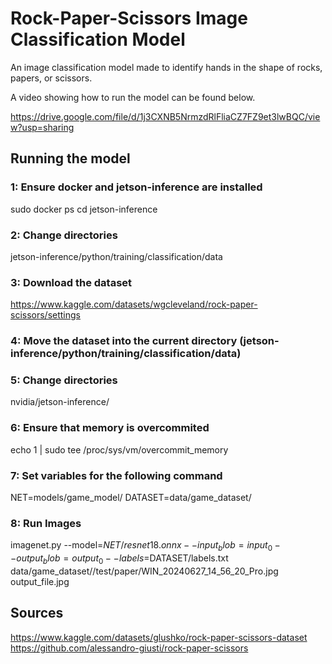 # Rock-Paper-Scissors Image Classification Model

An image classification model made to identify hands in the shape of rocks, papers, or scissors.

A video showing how to run the model can be found below.

https://drive.google.com/file/d/1j3CXNB5NrmzdRlFliaCZ7FZ9et3lwBQC/view?usp=sharing

## Running the model

### 1: Ensure docker and jetson-inference are installed

sudo docker ps
cd jetson-inference

### 2: Change directories

jetson-inference/python/training/classification/data

### 3: Download the dataset

https://www.kaggle.com/datasets/wgcleveland/rock-paper-scissors/settings

### 4: Move the dataset into the current directory (jetson-inference/python/training/classification/data)

### 5: Change directories

nvidia/jetson-inference/

### 6: Ensure that memory is overcommited

echo 1 | sudo tee /proc/sys/vm/overcommit_memory

### 7: Set variables for the following command

NET=models/game_model/
DATASET=data/game_dataset/

### 8: Run Images

imagenet.py --model=$NET/resnet18.onnx --input_blob=input_0 --output_blob=output_0 --labels=$DATASET/labels.txt data/game_dataset//test/paper/WIN_20240627_14_56_20_Pro.jpg output_file.jpg

 ## Sources

 https://www.kaggle.com/datasets/glushko/rock-paper-scissors-dataset
 https://github.com/alessandro-giusti/rock-paper-scissors

 



